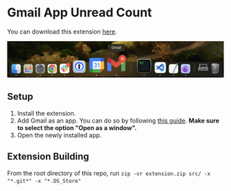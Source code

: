 # Gmail App Unread Count

You can download this extension [here](https://chrome.google.com/webstore/detail/gmail-app-badge-notificat/fbaolhbfbmniffcokakochjjeccpcpkh).

![Screenshot of PWA with badge in dock](dock-screenshot.png)

## Setup

1. Install the extension.
2. Add Gmail as an app. You can do so by following [this guide](https://support.google.com/chrome_webstore/answer/3060053?hl=en). **Make sure to select the option "Open as a window".**
3. Open the newly installed app.

## Extension Building

From the root directory of this repo, run `zip -vr extension.zip src/ -x "*.git*" -x "*.DS_Store"`